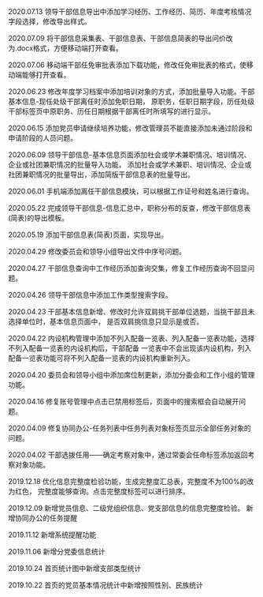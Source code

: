 2020.07.13
领导干部信息导出中添加学习经历、工作经历、简历、年度考核情况字段选择，修改导出样式。

2020.07.09
将干部信息采集表、干部信息表、干部信息简表的导出问价改为.docx格式，方便移动端打开查看。

2020.07.06
移动端干部任免审批表添加下载功能，修改任免审批表的格式，使移动端能够打开查看。

2020.06.23
修改年度学习档案中添加培训对象的方式，添加批量导入功能。干部基本信息-现任处级干部离任时添加免职日期，
原职务，任职日期字段，历任处级干部标签页中原职务、历任日期根据干部离任时所填写的进行显示。

2020.06.15
添加党员申请继续培养功能，修改管理员不能直接添加未通过阶段和申请阶段的人员问题。

2020.06.09
领导干部信息-基本信息页面添加社会或学术兼职情况、培训情况、企业或社团兼职情况的批量导入功能，
添加社会或学术兼职、培训情况、企业或社团兼职情况的批量导出，添加简版干部信息表的批量导出。

2020.06.01
手机端添加离任干部信息模块，可以根据工作证号和姓名进行查询。

2020.05.22
完成领导干部信息-信息汇总中，职称分布的反查，修改干部信息表(简表)的导出模板。

2020.05.19
添加干部信息表(简表)页面，实现导出。

2020.04.29
修改委员会和领导小组导出文件中序号问题。

2020.04.27
干部信息查询中工作经历添加查询交集，修复工作经历查询不回显问题。

2020.04.26
领导干部信息中添加工作类型搜索字段。

2020.04.23
干部基本信息新增、修改时允许双肩挑干部单位选题，当挑干部且未选择单位时，基本信息页面中，
是否双肩挑信息只显示是或否。

2020.04.22
内设机构管理中添加不列入配备一览表、列入配备一览表功能，选择不列入配备一览表的内设机构后，干部配备
一览表中不会出现该内设机构，列入配备一览表功能可将不列入配备一览表的内设机构重新列入。

2020.04.20
委员会和领导小组中添加席位制更新，添加分委会和工作小组的管理功能。

2020.04.16
修复账号管理中点击已禁用标签后，页面中的搜索框会自动展开问题。

2020.04.09
修复协同办公-任务列表中任务列表对象标签页显示全部任务对象的问题。

2020.04.02
干部选拨任用——确定考察对象中，通过常委会任命标签添加返回考察对象功能。

2019.12.18
优化信息完整度检验功能，生成完整度汇总表，完整度不为100%的改为红色，
完整度能够查询。点击完整度标签可以进行排序。

2019.12.09
新增党员信息、二级党组织信息、党支部信息的信息完整度检验。
新增协同办公的任务提醒

2019.11.12
新增系统提醒功能

2019.11.06
新增分党委信息统计

2019.10.24
首页统计图中新增支部类型统计

2019.10.22
首页的党员基本情况统计中新增按照性别、民族统计